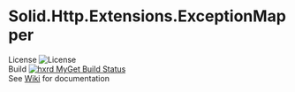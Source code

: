 # Solid.Http.Extensions.ExceptionMapper
License ![License](https://img.shields.io/github/license/mashape/apistatus.svg)   
Build   [![hxrd MyGet Build Status](https://www.myget.org/BuildSource/Badge/hxrd?identifier=479c51c1-b4d5-499d-a62e-fb3fcc2a03b2)](https://www.myget.org/)   
See [Wiki](https://github.com/HX-Rd/Solid.Http.Extensions.ExceptionMapper/wiki) for documentation
